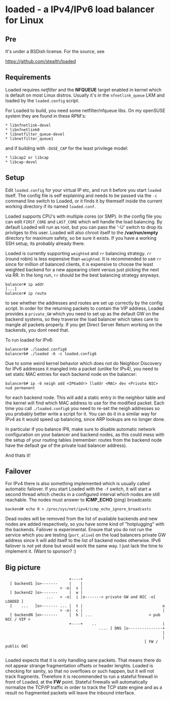 loaded - a IPv4/IPv6 load balancer for Linux
=============================================

Pre
---

It's under a BSDish license. For the source, see

https://github.com/stealth/loaded


Requirements
------------

Loaded requires _netfilter_ and the __NFQUEUE__ target enabled in kernel which is
default on most Linux distros.
Usually it's in the `nfnetlink_queue` LKM and loaded by the
`loaded.config` script.

For Loaded to build, you need some netfilter/nfqueue libs. On my
openSUSE system they are found in these RPM's:

	* libnfnetlink-devel
	* libnfnetlink0
	* libnetfilter_queue-devel
	* libnetfilter_queue1

and if building with `-DUSE_CAP` for the least privilege model:

	* libcap2 or libcap
	* libcap-devel


Setup
-----


Edit `loaded.config` for your virtual IP etc, and run it
before you start `loaded` itself.
The config file is self explaining and needs to be passed via the `-c` command
line switch to Loaded, or it finds it by themself inside the current working
directory if its named `loaded.conf`.

Loaded supports CPU's with multiple cores (or SMP). In the config file you can
edit `FIRST_CORE` and `LAST_CORE` which will handle the load balancing.
By default Loaded will run as root, but you can pass the '-U' switch to drop its
privilges to this user. Loaded will also chroot itself to the __/var/run/empty__
directory for maximum safety, so be sure it exists. If you have a working SSH
setup, its probably already there.

Loaded is currently supporting `weighted` and `rr` balancing strategy. `rr`
(round robin) is less expensive than `weighted`. It is recommended to use `rr`
since for million of balanced clients, it is expensive to choose the least
weighted backend for a new appearing client versus just picking the next
via RR. In the long run, `rr` should be the best balancing strategy anyways.

    balancer# ip addr
    [...]
    balancer# ip route

to see whether the addresses
and routes are set up correctly by the config script. In order for the
returning packets to contain the VIP address, Loaded provides a `private_GW`
which you need to set up as the default GW on the backend systems, so they
traverse the load balancer which takes care to mangle all packets properly.
If you get Direct Server Return working on the backends, you dont need that.


To run loaded for IPv6:

    balancer6# ./loaded.config6
    balancer6# ./loaded -6 -c loaded.config6


Due to some weird kernel behavior which does not do Neighbor Discovery for
IPv6 addresses it mangled into a packet (unlike for IPv4), you need to set
static MAC entries for each backend node on the balancer:


    balancer6# ip -6 neigh add <IP6addr> lladdr <MAC> dev <Private NIC> nud permanent

for each backend node. This will add a static entry in the neighbor table
and the kernel will find which MAC address to use for the modified packet.
Each time you call `./loaded.config6` you need to re-set the neigh addresses
so you probably better write a script for it.
You can do it in a similar way for IPv4 as it would speed up balancing, since
ARP lookups are no longer done.

In particular if you balance IP6, make sure to disable automatic network
configuration on your balancer and backend nodes, as this could mess with
the setup of your routing tables (remember: routes from the backend node
have the default gw of the private load balancer address).

And thats it!

Failover
--------

For IPv4 there is also something implemented which is usually called automatic
failover. If you start Loaded with the `-f` switch, it will start a second thread
which checks in a configured interval which nodes are still reachable. The
nodes must answer to __ICMP_ECHO__ (ping) broadcasts:

    backend# echo 0 > /proc/sys/net/ipv4/icmp_echo_ignore_broadcasts

Dead nodes will be removed from the list of available backends and new nodes
are added respectively, so you have some kind of "hotplugging" with the
backends. Failover is experimental.
Ensure that you do not run the service which you are testing (`port_alive`)
on the load balancers private GW address since it will add itself to the list
of backend nodes otherwise.
IPv6 failover is not yet done but would work the same way. I just lack the time
to implement it. (Want to sponsor? :)



Big picture
-----------

```
                            +----+
  [ backend1 ]o>-------     |    |
                        > -o|  s |
  [ backend2 ]o>-------     |  w |
                  ...   > -o|  i |o-------< private GW and NIC -o[ LOADED ]
  [    ...   ]o>------- ... |  t |                                   o
                        > -o|  c |                                   |
  [ backendN ]o>-------     |  h | ...                         < pub NIC / VIP >
                            +----+    ..                             |
                                         .... [ DNS ]o---------------+
                                                                     |
                                                                     |
                                                             [ FW / public GW]


```


Loaded expects that it is only handling sane packets. That means there do not
appear strange fragmentation offsets or header lenghts. Loaded is checking
for sanity, so that no overflows or such happen, but it will not track
fragments. Therefore it is recommended to run a stateful firewall in front of
Loaded, at the __FW__ point. Stateful firewalls will automatically normalize the
TCP/IP traffic in order to track the TCP state engine and as a result no
fragmented packets will leave the inbound interface.


